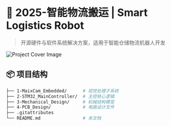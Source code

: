 # 🚚 2025-智能物流搬运 | Smart Logistics Robot

> 开源硬件与软件系统解决方案，适用于智能仓储物流机器人开发

![Project Cover Image](建议补充项目实物图/架构图)  

## 📦 项目结构
```bash
├── 1-MaixCam_Embedded/      # 视觉处理子系统
├── 2-STM32_MainController/  # 主控核心逻辑
├── 3-Mechanical_Design/     # 机械结构模型
├── 4-PCB_Design/            # 电路设计文件
├── .gitattributes
└── README.md                # 本文档
